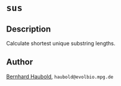 # `sus`
## Description
Calculate shortest unique substring lengths.
## Author
[Bernhard Haubold](http://guanine.evolbio.mpg.de/), `haubold@evolbio.mpg.de`
